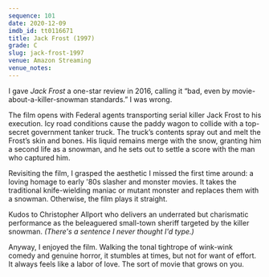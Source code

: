 ```yaml
---
sequence: 101
date: 2020-12-09
imdb_id: tt0116671
title: Jack Frost (1997)
grade: C
slug: jack-frost-1997
venue: Amazon Streaming
venue_notes:
---
```


I gave _Jack Frost_ a one-star review in 2016, calling it “bad, even by movie-about-a-killer-snowman standards.” I was wrong.

<!-- end -->

The film opens with Federal agents transporting serial killer Jack Frost to his execution. Icy road conditions cause the paddy wagon to collide with a top-secret government tanker truck. The truck’s contents spray out and melt the Frost’s skin and bones. His liquid remains merge with the snow, granting him a second life as a snowman, and he sets out to settle a score with the man who captured him.

Revisiting the film, I grasped the aesthetic I missed the first time around: a loving homage to early '80s slasher and monster movies. It takes the traditional knife-wielding maniac or mutant monster and replaces them with a snowman. Otherwise, the film plays it straight.

Kudos to Christopher Allport who delivers an underrated but charismatic performance as the beleaguered small-town sheriff targeted by the killer snowman. _(There's a sentence I never thought I'd type.)_

Anyway, I enjoyed the film. Walking the tonal tightrope of wink-wink comedy and genuine horror, it stumbles at times, but not for want of effort. It always feels like a labor of love. The sort of movie that grows on you.
